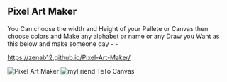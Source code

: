 ## Pixel Art Maker
You Can choose the width and Height of your Pallete or Canvas then choose colors and Make any alphabet or name or any Draw you Want as this below and make someone day *-* *-*

https://zenab12.github.io/Pixel-Art-Maker/

![Pixel Art Maker](https://user-images.githubusercontent.com/78083890/152514892-7d7ccebe-3a0c-4d70-90f4-eae4d0bc8397.png)
![myFriend TeTo Canvas  ](https://user-images.githubusercontent.com/78083890/152516585-4f057a3c-b74c-4409-97e0-01c793607c43.png)
